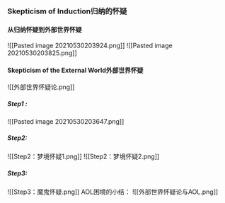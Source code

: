 ### Skepticism of Induction归纳的怀疑
#### 从归纳怀疑到外部世界怀疑
![[Pasted image 20210530203924.png]]
![[Pasted image 20210530203825.png]]

#### Skepticism of the External World外部世界怀疑
![[外部世界怀疑论.png]]
##### Step1 :
![[Pasted image 20210530203647.png]]
##### Step2:
![[Step2：梦境怀疑1.png]]
![[Step2：梦境怀疑2.png]]
##### Step3:
![[Step3：魔鬼怀疑.png]]
AOL困境的小结：
![[外部世界怀疑论与AOL.png]]